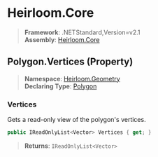 # Heirloom.Core

> **Framework**: .NETStandard,Version=v2.1  
> **Assembly**: [Heirloom.Core][0]

## Polygon.Vertices (Property)

> **Namespace**: [Heirloom.Geometry][0]  
> **Declaring Type**: [Polygon][1]

### Vertices

Gets a read-only view of the polygon's vertices.

```cs
public IReadOnlyList<Vector> Vertices { get; }
```

> **Returns**: `IReadOnlyList<Vector>`

[0]: ../../../Heirloom.Core.md
[1]: ../Polygon.md
